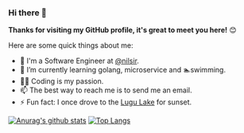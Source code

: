 ### Hi there 👋

**Thanks for visiting my GitHub profile, it's great to meet you here!** 😊

Here are some quick things about me:

- 🔭 I'm a Software Engineer at [@nilsir](https://github.com/nilsir).
- 🌱 I’m currently learning golang, microservice and 🏊swimming.
- 🧑‍💻 Coding is my passion.
- 📫 The best way to reach me is to send me an email.
- ⚡ Fun fact: I once drove to the [Lugu Lake](https://www.google.com/maps/place/%E6%B3%B8%E6%B2%BD%E6%B9%96/@27.7029267,100.7561587,13z/data=!3m1!4b1!4m5!3m4!1s0x36df8536db0d65b7:0xfe307591753e18e8!8m2!3d27.7244646!4d100.7887231) for sunset.

[![Anurag's github stats](https://github-readme-stats.vercel.app/api?username=nilsir&show_icons=true&theme=dracula)](https://github.com/anuraghazra/github-readme-stats)
[![Top Langs](https://github-readme-stats.vercel.app/api/top-langs/?username=nilsir&layout=compact&show_icons=true&theme=dracula)](https://github.com/anuraghazra/github-readme-stats)

<!--
**nilsir/nilsir** is a ✨ _special_ ✨ repository because its `README.md` (this file) appears on your GitHub profile.

Here are some ideas to get you started:

- 🔭 I’m currently working on ...
- 🌱 I’m currently learning ...
- 👯 I’m looking to collaborate on ...
- 🤔 I’m looking for help with ...
- 💬 Ask me about ...
- 📫 How to reach me: ...
- 😄 Pronouns: ...
- ⚡ Fun fact: ...
-->
